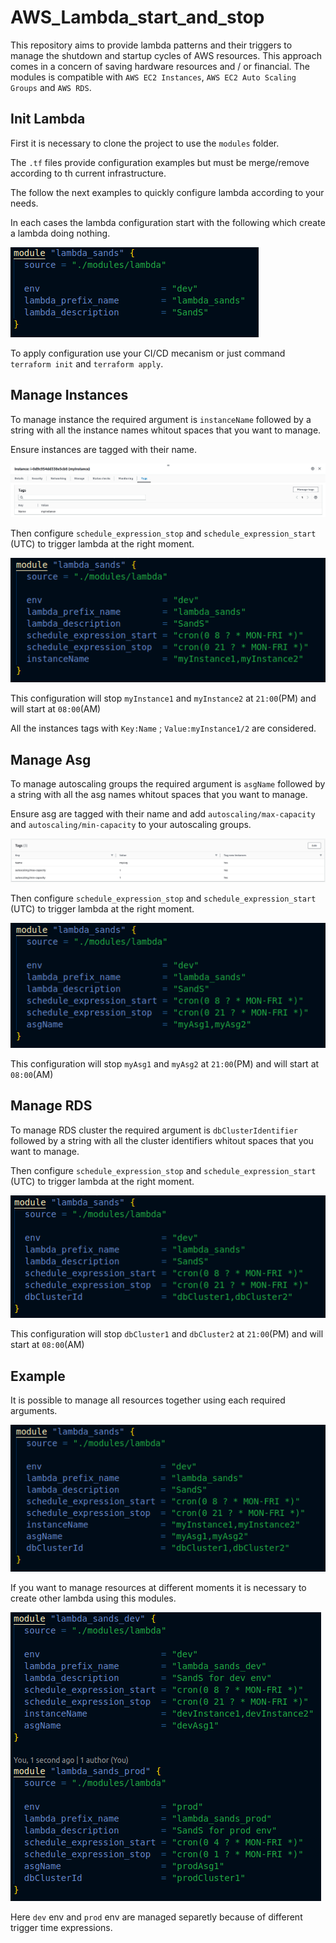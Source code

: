 # AWS_Lambda_start_and_stop

This repository aims to provide lambda patterns and their triggers to manage the shutdown and startup cycles of AWS resources. This approach comes in a concern of saving hardware resources and / or financial. The modules is compatible with `AWS EC2 Instances`, `AWS EC2 Auto Scaling Groups` and `AWS RDS`.

## Init Lambda

First it is necessary to clone the project to use the `modules` folder.

The `.tf` files provide configuration examples but must be merge/remove according to th current infrastructure.

The follow the next examples to quickly configure lambda according to your needs.

In each cases the lambda configuration start with the following which create a lambda doing nothing.

![](img/empty.png)

To apply configuration use your CI/CD mecanism or just command `terraform init` and `terraform apply`.
## Manage Instances

To manage instance the required argument is `instanceName` followed by a string with all the instance names whitout spaces that you want to manage. 

Ensure instances are tagged with their name.

![](img/instance_tag.png)

Then configure `schedule_expression_stop` and `schedule_expression_start` (UTC) to trigger lambda at the right moment.

![](img/instance.png)

This configuration will stop `myInstance1` and `myInstance2` at `21:00`(PM) and will start at `08:00`(AM)

All the instances tags with `Key:Name` ; `Value:myInstance1/2` are considered.

## Manage Asg

To manage autoscaling groups the required argument is `asgName` followed by a string with all the asg names whitout spaces that you want to manage. 

Ensure asg are tagged with their name and add `autoscaling/max-capacity` and `autoscaling/min-capacity` to your autoscaling groups.

![](img/asg_tags.png)

Then configure `schedule_expression_stop` and `schedule_expression_start` (UTC) to trigger lambda at the right moment.

![](img/asg.png)

This configuration will stop `myAsg1` and `myAsg2` at `21:00`(PM) and will start at `08:00`(AM)

## Manage RDS 

To manage RDS cluster the required argument is `dbClusterIdentifier` followed by a string with all the cluster identifiers whitout spaces that you want to manage. 


Then configure `schedule_expression_stop` and `schedule_expression_start` (UTC) to trigger lambda at the right moment.

![](img/rds.png)

This configuration will stop `dbCluster1` and `dbCluster2` at `21:00`(PM) and will start at `08:00`(AM)

## Example

It is possible to manage all resources together using each required arguments. 

![](img/all.png)

If you want to manage resources at different moments it is necessary to create other lambda using this modules.

![](img/mix.png)

Here `dev` env and `prod` env are managed separetly because of different trigger time expressions.
